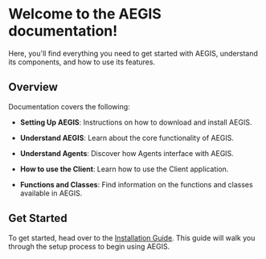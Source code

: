 # Welcome to the AEGIS documentation!

Here, you'll find everything you need to get started with AEGIS, understand its components, and how to
use its features.

## Overview

Documentation covers the following:

- **Setting Up AEGIS**: Instructions on how to download and install AEGIS.

- **Understand AEGIS**: Learn about the core functionality of AEGIS.

- **Understand Agents**: Discover how Agents interface with AEGIS.

- **How to use the Client**: Learn how to use the Client application.

- **Functions and Classes**: Find information on the functions and classes available in AEGIS.

## Get Started

To get started, head over to the [Installation Guide](aegis/installation-guide.md).
This guide will walk you through the setup process to begin using AEGIS.
